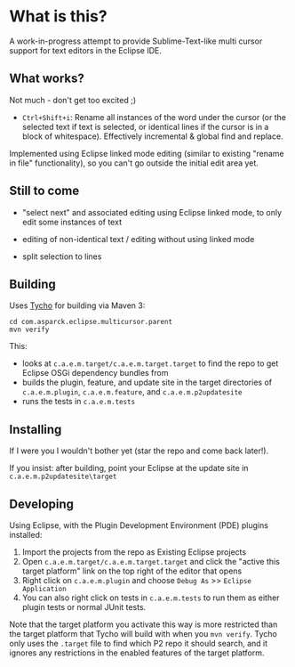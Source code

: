 What is this?
=============

A work-in-progress attempt to provide Sublime-Text-like multi cursor support for text editors in the Eclipse IDE.


What works?
-----------

Not much - don't get too excited ;)

* `Ctrl+Shift+i`: Rename all instances of the word under the cursor (or the selected text if text is selected, or identical lines if the cursor is in a block of whitespace). Effectively incremental & global find and replace.

Implemented using Eclipse linked mode editing (similar to existing "rename in file" functionality), so you can't go outside the initial edit area yet.


Still to come
-------------

* "select next" and associated editing using Eclipse linked mode, to only edit some instances of text

* editing of non-identical text / editing without using linked mode

* split selection to lines

Building
--------

Uses [Tycho](https://eclipse.org/tycho/) for building via Maven 3:

    cd com.asparck.eclipse.multicursor.parent
    mvn verify

This:

* looks at `c.a.e.m.target/c.a.e.m.target.target` to find the repo to get Eclipse OSGi dependency bundles from
* builds the plugin, feature, and update site in the target directories of `c.a.e.m.plugin`, `c.a.e.m.feature`, and `c.a.e.m.p2updatesite`
* runs the tests in `c.a.e.m.tests`

Installing
----------

If I were you I wouldn't bother yet (star the repo and come back later!).

If you insist: after building, point your Eclipse at the update site in `c.a.e.m.p2updatesite\target`

Developing
----------

Using Eclipse, with the Plugin Development Environment (PDE) plugins installed:

1. Import the projects from the repo as Existing Eclipse projects
2. Open `c.a.e.m.target/c.a.e.m.target.target` and click the "active this target platform" link on the top right of the editor that opens
3. Right click on `c.a.e.m.plugin` and choose `Debug As` >> `Eclipse Application`
4. You can also right click on tests in `c.a.e.m.tests` to run them as either plugin tests or normal JUnit tests.

Note that the target platform you activate this way is more restricted than the target platform that Tycho will build with when you `mvn verify`. Tycho only uses the `.target` file to find which P2 repo it should search, and it ignores any restrictions in the enabled features of the target platform.
